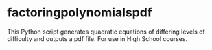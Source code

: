 # factoringpolynomialspdf
This Python script generates quadratic equations of differing levels of difficulty and outputs a pdf file. For use in High School courses.
